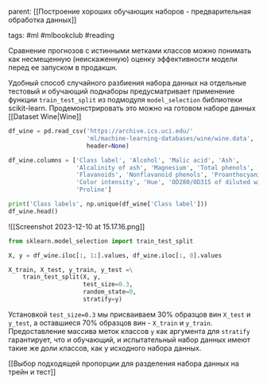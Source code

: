 parent: [[Построение хороших обучающих наборов - предварительная обработка данных]]

tags: #ml #mlbookclub #reading 

Сравнение прогнозов с истинными метками классов можно понимать как несмещенную (неискаженную) оценку эффективности модели перед ее запуском в продакшн.

Удобный способ случайного разбиения набора данных на отдельные тестовый и обучающий поднаборы предусматривает применение функции `train_test_split` из подмодуля `model_selection` библиотеки scikit-learn. Продемонстрировать это можно на готовом наборе данных [[Dataset Wine|Wine]]

```python
df_wine = pd.read_csv('https://archive.ics.uci.edu/'
                      'ml/machine-learning-databases/wine/wine.data',
                      header=None)

df_wine.columns = ['Class label', 'Alcohol', 'Malic acid', 'Ash',
                   'Alcalinity of ash', 'Magnesium', 'Total phenols',
                   'Flavanoids', 'Nonflavanoid phenols', 'Proanthocyanins',
                   'Color intensity', 'Hue', 'OD280/OD315 of diluted wines',
                   'Proline']

print('Class labels', np.unique(df_wine['Class label']))
df_wine.head()
```

![[Screenshot 2023-12-10 at 15.17.16.png]]

```python
from sklearn.model_selection import train_test_split

X, y = df_wine.iloc[:, 1:].values, df_wine.iloc[:, 0].values

X_train, X_test, y_train, y_test =\
    train_test_split(X, y, 
                     test_size=0.3, 
                     random_state=0, 
                     stratify=y)
```

Установкой `test_size=0.3` мы присваиваем 30% образцов вин `Х_test` и `у_test`, а оставшиеся 70% образцов вин - `Х_train` и `у_train`. Предоставление массива меток классов `у` как аргумента для `stratify` гарантирует, что и обучающий, и испытательный набор данных имеют такие же доли классов, как у исходного набора данных.

[[Выбор подходящей пропорции для разделения набора данных на трейн и тест]]

